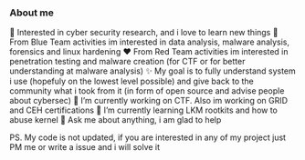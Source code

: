 ### About me 
:japanese_ogre: Interested in cyber security research, and i love to learn new things
:blue_heart: From Blue Team activities im interested in data analysis, malware analysis, forensics and linux hardening
:heart: From Red Team activities im interested in penetration testing and malware creation (for CTF or for better understanding at malware analysis)
:sparkles: My goal is to fully understand system i use (hopefuly on the lowest level possible) and give back to the community what i took from it (in form of open source and advise people about cybersec)
🔭 I’m currently working on CTF. Also im working on GRID and CEH certifications
🌱 I’m currently learning LKM rootkits and how to abuse kernel
💬 Ask me about anything, i am glad to help

PS. My code is not updated, if you are interested in any of my project just PM me or write a issue and i will solve it
